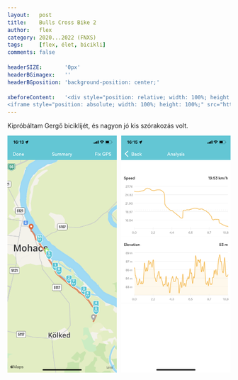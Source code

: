 ```yaml
---
layout:   post
title:    Bulls Cross Bike 2
author:   flex
category: 2020...2022 (FNXS)
tags:     [flex, élet, bicikli]
comments: false

headerSIZE:       '0px'
headerBGimagex:   ''
headerBGposition: 'background-position: center;'

xbeforeContent:	  '<div style="position: relative; width: 100%; height: 0; padding-bottom: 56.25%;">
<iframe style="position: absolute; width: 100%; height: 100%;" src="https://www.youtube.com/embed/ec6_rZ6llI4" title="YouTube video player" frameborder="0" allow="accelerometer; autoplay; clipboard-write; encrypted-media; gyroscope; picture-in-picture" allowfullscreen></iframe></div>'
---
```


Kipróbáltam Gergő biciklijét, és nagyon jó kis szórakozás volt.

<center><p>
<img class="shadow" style="width: 49%; margin-right: 1%;" src="images/20220521_Runkeeper_1.png"><img class="shadow" style="width: 49%; margin-left: 1%; " src="images/20220521_Runkeeper_2.png">
</p></center>